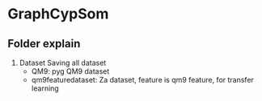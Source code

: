 # GraphCypSom



## Folder explain

1. Dataset
    Saving all dataset
    * QM9: pyg QM9 dataset
    * qm9featuredataset: Za dataset, feature is qm9 feature, for transfer learning